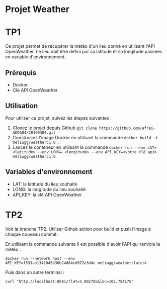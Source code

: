 # Projet Weather

# TP1

Ce projet permet de récupérer la météo d'un lieu donné en utilisant l'API OpenWeather. Le lieu doit être défini par sa latitude et sa longitude passées en variable d'environnement.

## Prérequis

- Docker
- Clé API OpenWeather

## Utilisation

Pour utiliser ce projet, suivez les étapes suivantes :

1. Clonez le projet depuis Github
`git clone https://github.com/efrei-ADDA84/20190484.git`
2. Construisez l'image Docker en utilisant la commande 
`docker build -t meliwgg/weather:1.0 .`
3. Lancez le conteneur en utilisant la commande 
`docker run --env LAT= <latitude> --env LONG= <longitude> --env API_KEY=<votre clé api> meliwgg/weather:1.0  `

## Variables d'environnement

- LAT: la latitude du lieu souhaité
- LONG: la longitude du lieu souhaité
- API_KEY: la clé API OpenWeather

# TP2

Voir la branche TP2.
Utiliser Github action pour build et push l’image à chaque nouveau commit.

En utilisant la commande suivante il est possible d'avoir l'API qui renvoie la météo :

`docker run --network host --env API_KEY=f533aa1341045b36b24d64cd972e3d4e meliwgg/weather:latest` 

Puis dans un autre terminal : 

`curl "http://localhost:8081/?lat=5.902785&lon=102.754175"`
